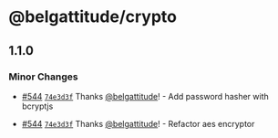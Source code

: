 # @belgattitude/crypto

## 1.1.0

### Minor Changes

- [#544](https://github.com/belgattitude/perso/pull/544) [`74e3d3f`](https://github.com/belgattitude/perso/commit/74e3d3f201d6f901aa0d53326d6e901ec6729963) Thanks [@belgattitude](https://github.com/belgattitude)! - Add password hasher with bcryptjs

* [#544](https://github.com/belgattitude/perso/pull/544) [`74e3d3f`](https://github.com/belgattitude/perso/commit/74e3d3f201d6f901aa0d53326d6e901ec6729963) Thanks [@belgattitude](https://github.com/belgattitude)! - Refactor aes encryptor
